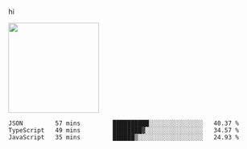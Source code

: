 hi

<img height="180em" src="https://github-readme-stats.vercel.app/api?username=AProductiveNerd&show_icons=true&hide_border=true&&count_private=true&include_all_commits=true" />

<!--START_SECTION:waka-->
```text
JSON         57 mins         ██████████░░░░░░░░░░░░░░░   40.37 % 
TypeScript   49 mins         ████████▓░░░░░░░░░░░░░░░░   34.57 % 
JavaScript   35 mins         ██████▒░░░░░░░░░░░░░░░░░░   24.93 % 
```
<!--END_SECTION:waka-->
